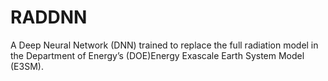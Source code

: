 # RADDNN
A Deep Neural Network (DNN) trained to replace the full radiation model in the Department of Energy’s (DOE)Energy Exascale Earth System Model (E3SM).
